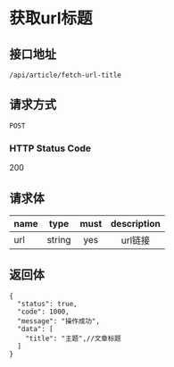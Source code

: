 # 获取url标题

## 接口地址

`/api/article/fetch-url-title`

## 请求方式

`POST`

### HTTP Status Code

200

## 请求体

| name     | type     | must     | description |
|----------|:--------:|:--------:|:--------:|
| url   | string   | yes     | url链接 |


## 返回体

```json5
{
  "status": true,
  "code": 1000,
  "message": "操作成功",
  "data": [
    "title": "主题",//文章标题  
  ]
}
``` 
